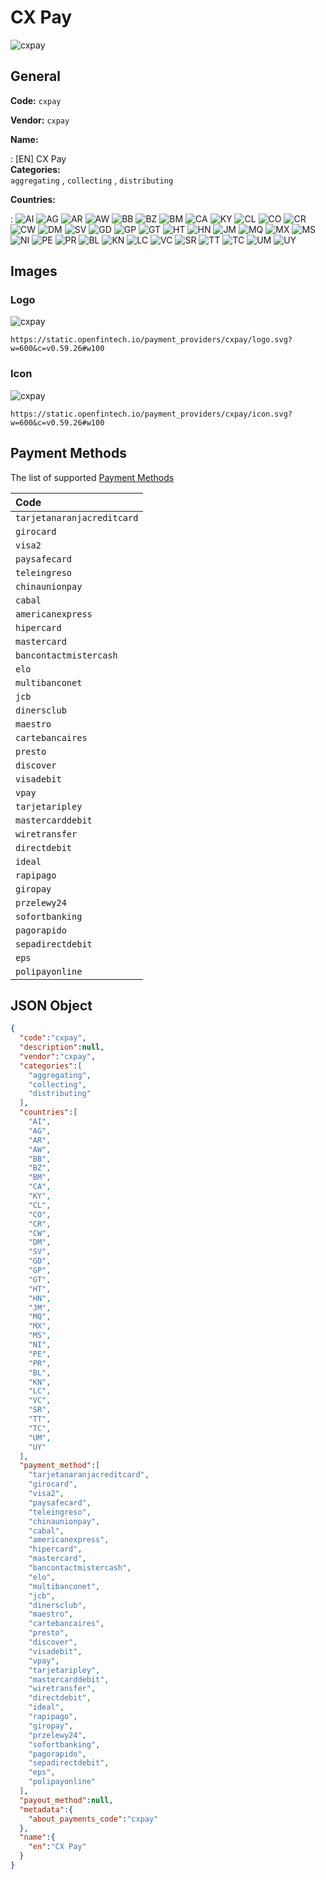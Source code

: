 
# CX Pay 
![cxpay](https://static.openfintech.io/payment_providers/cxpay/logo.svg?w=600&c=v0.59.26#w100)  

## General 
 
**Code:** `cxpay` 
 
**Vendor:** `cxpay` 
 
**Name:**  
 
:	[EN] CX Pay  
**Categories:**  
`aggregating` , `collecting` , `distributing` 
 
 
**Countries:**  
 
:	![AI](https://cdnjs.cloudflare.com/ajax/libs/flag-icon-css/3.3.0/flags/4x3/ai.svg#w24) 	![AG](https://cdnjs.cloudflare.com/ajax/libs/flag-icon-css/3.3.0/flags/4x3/ag.svg#w24) 	![AR](https://cdnjs.cloudflare.com/ajax/libs/flag-icon-css/3.3.0/flags/4x3/ar.svg#w24) 	![AW](https://cdnjs.cloudflare.com/ajax/libs/flag-icon-css/3.3.0/flags/4x3/aw.svg#w24) 	![BB](https://cdnjs.cloudflare.com/ajax/libs/flag-icon-css/3.3.0/flags/4x3/bb.svg#w24) 	![BZ](https://cdnjs.cloudflare.com/ajax/libs/flag-icon-css/3.3.0/flags/4x3/bz.svg#w24) 	![BM](https://cdnjs.cloudflare.com/ajax/libs/flag-icon-css/3.3.0/flags/4x3/bm.svg#w24) 	![CA](https://cdnjs.cloudflare.com/ajax/libs/flag-icon-css/3.3.0/flags/4x3/ca.svg#w24) 	![KY](https://cdnjs.cloudflare.com/ajax/libs/flag-icon-css/3.3.0/flags/4x3/ky.svg#w24) 	![CL](https://cdnjs.cloudflare.com/ajax/libs/flag-icon-css/3.3.0/flags/4x3/cl.svg#w24) 	![CO](https://cdnjs.cloudflare.com/ajax/libs/flag-icon-css/3.3.0/flags/4x3/co.svg#w24) 	![CR](https://cdnjs.cloudflare.com/ajax/libs/flag-icon-css/3.3.0/flags/4x3/cr.svg#w24) 	![CW](https://cdnjs.cloudflare.com/ajax/libs/flag-icon-css/3.3.0/flags/4x3/cw.svg#w24) 	![DM](https://cdnjs.cloudflare.com/ajax/libs/flag-icon-css/3.3.0/flags/4x3/dm.svg#w24) 	![SV](https://cdnjs.cloudflare.com/ajax/libs/flag-icon-css/3.3.0/flags/4x3/sv.svg#w24) 	![GD](https://cdnjs.cloudflare.com/ajax/libs/flag-icon-css/3.3.0/flags/4x3/gd.svg#w24) 	![GP](https://cdnjs.cloudflare.com/ajax/libs/flag-icon-css/3.3.0/flags/4x3/gp.svg#w24) 	![GT](https://cdnjs.cloudflare.com/ajax/libs/flag-icon-css/3.3.0/flags/4x3/gt.svg#w24) 	![HT](https://cdnjs.cloudflare.com/ajax/libs/flag-icon-css/3.3.0/flags/4x3/ht.svg#w24) 	![HN](https://cdnjs.cloudflare.com/ajax/libs/flag-icon-css/3.3.0/flags/4x3/hn.svg#w24) 	![JM](https://cdnjs.cloudflare.com/ajax/libs/flag-icon-css/3.3.0/flags/4x3/jm.svg#w24) 	![MQ](https://cdnjs.cloudflare.com/ajax/libs/flag-icon-css/3.3.0/flags/4x3/mq.svg#w24) 	![MX](https://cdnjs.cloudflare.com/ajax/libs/flag-icon-css/3.3.0/flags/4x3/mx.svg#w24) 	![MS](https://cdnjs.cloudflare.com/ajax/libs/flag-icon-css/3.3.0/flags/4x3/ms.svg#w24) 	![NI](https://cdnjs.cloudflare.com/ajax/libs/flag-icon-css/3.3.0/flags/4x3/ni.svg#w24) 	![PE](https://cdnjs.cloudflare.com/ajax/libs/flag-icon-css/3.3.0/flags/4x3/pe.svg#w24) 	![PR](https://cdnjs.cloudflare.com/ajax/libs/flag-icon-css/3.3.0/flags/4x3/pr.svg#w24) 	![BL](https://cdnjs.cloudflare.com/ajax/libs/flag-icon-css/3.3.0/flags/4x3/bl.svg#w24) 	![KN](https://cdnjs.cloudflare.com/ajax/libs/flag-icon-css/3.3.0/flags/4x3/kn.svg#w24) 	![LC](https://cdnjs.cloudflare.com/ajax/libs/flag-icon-css/3.3.0/flags/4x3/lc.svg#w24) 	![VC](https://cdnjs.cloudflare.com/ajax/libs/flag-icon-css/3.3.0/flags/4x3/vc.svg#w24) 	![SR](https://cdnjs.cloudflare.com/ajax/libs/flag-icon-css/3.3.0/flags/4x3/sr.svg#w24) 	![TT](https://cdnjs.cloudflare.com/ajax/libs/flag-icon-css/3.3.0/flags/4x3/tt.svg#w24) 	![TC](https://cdnjs.cloudflare.com/ajax/libs/flag-icon-css/3.3.0/flags/4x3/tc.svg#w24) 	![UM](https://cdnjs.cloudflare.com/ajax/libs/flag-icon-css/3.3.0/flags/4x3/um.svg#w24) 	![UY](https://cdnjs.cloudflare.com/ajax/libs/flag-icon-css/3.3.0/flags/4x3/uy.svg#w24)  

## Images 

### Logo 
 
![cxpay](https://static.openfintech.io/payment_providers/cxpay/logo.svg?w=600&c=v0.59.26#w100)  

```
https://static.openfintech.io/payment_providers/cxpay/logo.svg?w=600&c=v0.59.26#w100
```  

### Icon 
 
![cxpay](https://static.openfintech.io/payment_providers/cxpay/icon.svg?w=600&c=v0.59.26#w100)  

```
https://static.openfintech.io/payment_providers/cxpay/icon.svg?w=600&c=v0.59.26#w100
```  

## Payment Methods 
 
The list of supported  [Payment Methods](#) 

|Code| 
|:---| 
|`tarjetanaranjacreditcard`| 
|`girocard`| 
|`visa2`| 
|`paysafecard`| 
|`teleingreso`| 
|`chinaunionpay`| 
|`cabal`| 
|`americanexpress`| 
|`hipercard`| 
|`mastercard`| 
|`bancontactmistercash`| 
|`elo`| 
|`multibanconet`| 
|`jcb`| 
|`dinersclub`| 
|`maestro`| 
|`cartebancaires`| 
|`presto`| 
|`discover`| 
|`visadebit`| 
|`vpay`| 
|`tarjetaripley`| 
|`mastercarddebit`| 
|`wiretransfer`| 
|`directdebit`| 
|`ideal`| 
|`rapipago`| 
|`giropay`| 
|`przelewy24`| 
|`sofortbanking`| 
|`pagorapido`| 
|`sepadirectdebit`| 
|`eps`| 
|`polipayonline`| 
 

## JSON Object 

```json
{
  "code":"cxpay",
  "description":null,
  "vendor":"cxpay",
  "categories":[
    "aggregating",
    "collecting",
    "distributing"
  ],
  "countries":[
    "AI",
    "AG",
    "AR",
    "AW",
    "BB",
    "BZ",
    "BM",
    "CA",
    "KY",
    "CL",
    "CO",
    "CR",
    "CW",
    "DM",
    "SV",
    "GD",
    "GP",
    "GT",
    "HT",
    "HN",
    "JM",
    "MQ",
    "MX",
    "MS",
    "NI",
    "PE",
    "PR",
    "BL",
    "KN",
    "LC",
    "VC",
    "SR",
    "TT",
    "TC",
    "UM",
    "UY"
  ],
  "payment_method":[
    "tarjetanaranjacreditcard",
    "girocard",
    "visa2",
    "paysafecard",
    "teleingreso",
    "chinaunionpay",
    "cabal",
    "americanexpress",
    "hipercard",
    "mastercard",
    "bancontactmistercash",
    "elo",
    "multibanconet",
    "jcb",
    "dinersclub",
    "maestro",
    "cartebancaires",
    "presto",
    "discover",
    "visadebit",
    "vpay",
    "tarjetaripley",
    "mastercarddebit",
    "wiretransfer",
    "directdebit",
    "ideal",
    "rapipago",
    "giropay",
    "przelewy24",
    "sofortbanking",
    "pagorapido",
    "sepadirectdebit",
    "eps",
    "polipayonline"
  ],
  "payout_method":null,
  "metadata":{
    "about_payments_code":"cxpay"
  },
  "name":{
    "en":"CX Pay"
  }
}
```  
